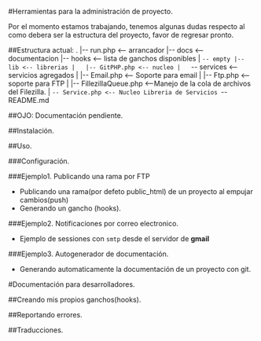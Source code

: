 #Herramientas para la administración de proyecto.

Por el momento estamos trabajando, tenemos algunas dudas respecto al como debera ser la estructura del proyecto, favor de regresar pronto.

##Estructura actual:
	.
	|-- run.php <-- arrancador
	|-- docs <-- documentacion
	|-- hooks <-- lista de ganchos disponibles
	|   `-- empty
	|-- lib <-- librerias
	|   |-- GitPHP.php <-- nucleo
	|   `-- services <-- servicios agregados
	|       |-- Email.php <-- Soporte para email
	|       |-- Ftp.php <-- soporte para FTP
	|       |-- FillezillaQueue.php <--Manejo de la cola de archivos del Filezilla.
	|       `-- Service.php <-- Nucleo Libreria de Servicios
	`-- README.md

##OJO: Documentación pendiente.

##Instalación.

##Uso.

###Configuración.

###Ejemplo1. Publicando una rama por FTP

 - Publicando una rama(por defeto public_html) de un proyecto al empujar cambios(push)
 - Generando un gancho (hooks).

###Ejemplo2. Notificaciones por correo electronico.

 - Ejemplo de sessiones con `smtp` desde el servidor de **gmail**

###Ejemplo3. Autogenerador de documentación.

 - Generando automaticamente la documentación de un proyecto con git.


#Documentación para desarrolladores.

##Creando mis propios ganchos(hooks).

##Reportando errores.

##Traducciones.

